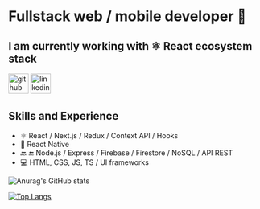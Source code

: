 
# Fullstack web / mobile developer 👋

## I am currently working with :atom_symbol: React ecosystem stack 

[<img src='https://img2.freepng.es/20180716/tza/kisspng-github-computer-icons-clip-art-gits-5b4d20ab1f4131.145288281531781291128.jpg' alt='github' height='40'>](https://github.com/robertocandales)    [<img src='https://cdn.jsdelivr.net/npm/simple-icons@3.0.1/icons/linkedin.svg' alt='linkedin' height='40'>](https://www.linkedin.com/in/robertocandales/)  

## Skills and Experience
* :atom_symbol: React / Next.js / Redux / Context API / Hooks
* :iphone: React Native
* :back: :end: Node.js / Express / Firebase / Firestore / NoSQL / API REST
* :computer: HTML, CSS, JS, TS / UI frameworks


![Anurag's GitHub stats](https://github-readme-stats.vercel.app/api?username=robertocandales&show_icons=true&theme=radical)


[![Top Langs](https://github-readme-stats.vercel.app/api/top-langs/?username=robertocandales&layout=compact)](https://github.com/anuraghazra/github-readme-stats)
